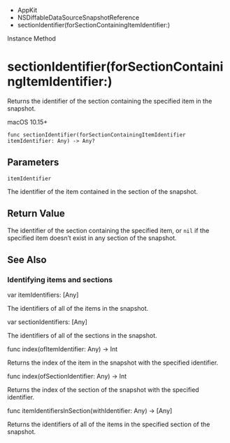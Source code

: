 

- AppKit
- NSDiffableDataSourceSnapshotReference
-  sectionIdentifier(forSectionContainingItemIdentifier:) 

Instance Method

# sectionIdentifier(forSectionContainingItemIdentifier:)

Returns the identifier of the section containing the specified item in the snapshot.

macOS 10.15+

``` source
func sectionIdentifier(forSectionContainingItemIdentifier itemIdentifier: Any) -> Any?
```

## Parameters 

`itemIdentifier`  

The identifier of the item contained in the section of the snapshot.

## Return Value

The identifier of the section containing the specified item, or `nil` if the specified item doesn’t exist in any section of the snapshot.

## See Also

### Identifying items and sections

var itemIdentifiers: [Any]

The identifiers of all of the items in the snapshot.

var sectionIdentifiers: [Any]

The identifiers of all of the sections in the snapshot.

func index(ofItemIdentifier: Any) -> Int

Returns the index of the item in the snapshot with the specified identifier.

func index(ofSectionIdentifier: Any) -> Int

Returns the index of the section of the snapshot with the specified identifier.

func itemIdentifiersInSection(withIdentifier: Any) -> [Any]

Returns the identifiers of all of the items in the specified section of the snapshot.

